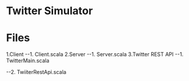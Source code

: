 Twitter Simulator
=================
 

Files
=========
1.Client
--1. Client.scala
2.Server
--1. Server.scala
3.Twitter REST API
--1. TwitterMain.scala

--2. TwiiterRestApi.scala